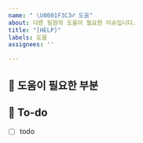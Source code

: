 ```yaml
---
name: " \U0001F3C3‍♂ 도움"
about: 다른 팀원의 도움이 필요한 이슈입니다.
title: "[HELP]"
labels: 도움
assignees: ''

---
```


## 🤗 도움이 필요한 부분
<!--도움이 필요한 부분에 대해 작성해주세요-->


## 😤  To-do
<!-- 해야 할 일들을 적어주세요. -->
- [ ] todo
